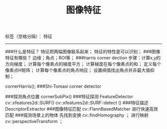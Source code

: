 ﻿---
layout: post
title: 图像特征
category: another
---

标签（空格分隔）： 特征

---

###什么是特征？
特征把两幅图像联系起来；
特征的特性是可以识别；
###图像特征有哪些？
边缘；角点；ROI等；
###harris corner dection
步骤：计算x,y的方向梯度；
    计算每个像素点的梯度平方；
    计算梯度在每个像素点的和；
    定义每个像素点H矩阵；
    计算每个像素点的角点响应；
    设置阀值找出角点并非最大值抑制；
    
cornerHarris();
###Shi-Tomasi corner detector

###探测角点位置
cornerSubPix()
###特征探测
FeatureDetector 
cv::xfeatures2d::SURF()
cv::xfeatures2d::SURF::detect ()
###特征描述
DescriptorExtractor
###图像特征匹配
cv::FlannBasedMatcher 进行快速高效匹配
###探测场景上的物体
先找到变换 cv::findHomography ；
进行映射 cv::perspectiveTransform ；







